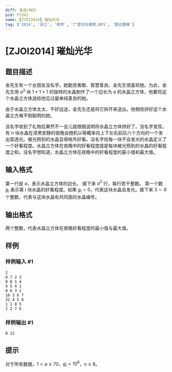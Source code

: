 ```yaml
---
diff: 省选/NOI-
pid: P3342
name: [ZJOI2014] 璀灿光华
tag: ['2014', '浙江', '枚举', '广度优先搜索,BFS', '图论建模']
---
```

# [ZJOI2014] 璀灿光华
## 题目描述

金先生有一个女朋友没名字。她勤劳勇敢、智慧善良。金先生很喜欢她。为此，金先生用 $a^3$ 块 $1\times 1 \times 1$ 的独特的水晶制作了一个边长为 $a$ 的水晶立方体，他要将这个水晶立方体送给他见过最单纯善良的她。

由于水晶立方体太太，不好运送，金先生还是将它拆开来送出。他相信拼好这个水晶立方难不倒聪明的她。

没名字收到了礼物后果然不一会儿就根据说明将水晶立方体拼好了。没名字发现，有 $n$ 块水晶在漆黑安静的夜晚会随机以等概率向上下左右前后六个方向的一个发出穿透光。被光照到的水晶显得格外好看。没名字给每一块不会发光的水晶定义了一个好看程度。水晶立方体在夜晚中的好看程度就是每块被光照到的水晶的好看程度之和。没名字想知道，水晶立方体在夜晚中的好看程度的最小值和最大值。
## 输入格式

第一行是 $a$，表示水晶立方体的边长。
接下来 $a^3$ 行，每行若干整数。
第一个数 $g_i$ 表示第 $i$ 块水晶的好看程度。如果 $g_i=0$，代表这块水晶会发光。接下来 $3\sim 6$ 个整数，代表与这块水晶有共同面的水晶编号。
## 输出格式

两个整数，代表水晶立方体在夜晚好看程度的最小值与最大值。
## 样例

### 样例输入 #1
```
2
0 7 2 3
0 8 1 4
4 5 4 1
8 6 3 2
16 3 6 7
32 4 5 8
1 1 8 5
2 2 7 6
```
### 样例输出 #1
```
0 12
```
## 提示

对于所有数据，$1<a\leq 70$，$g_i<10^6$，$n\leq 8$。

